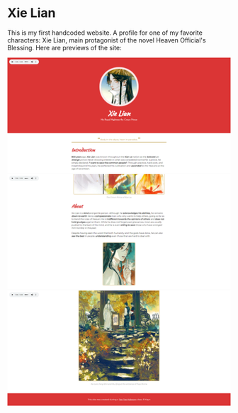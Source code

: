 # Xie Lian
This is my first handcoded website. A profile for one of my favorite characters: Xie Lian, main protagonist of the novel Heaven Official's Blessing.
Here are previews of the site:

![Xie Lian Page Preview #1](website-preview01.png "Preview #1")
![Xie Lian Page Preview #2](website-preview02.png "Preview #2")
![Xie Lian Page Preview #4](website-preview04.png "Preview #4")
